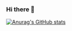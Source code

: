 ### Hi there 👋
[![Anurag's GitHub stats](https://github-readme-stats.vercel.app/api?username=aleyna-del)](https://github.com/aleyna-del/github-readme-stats)
